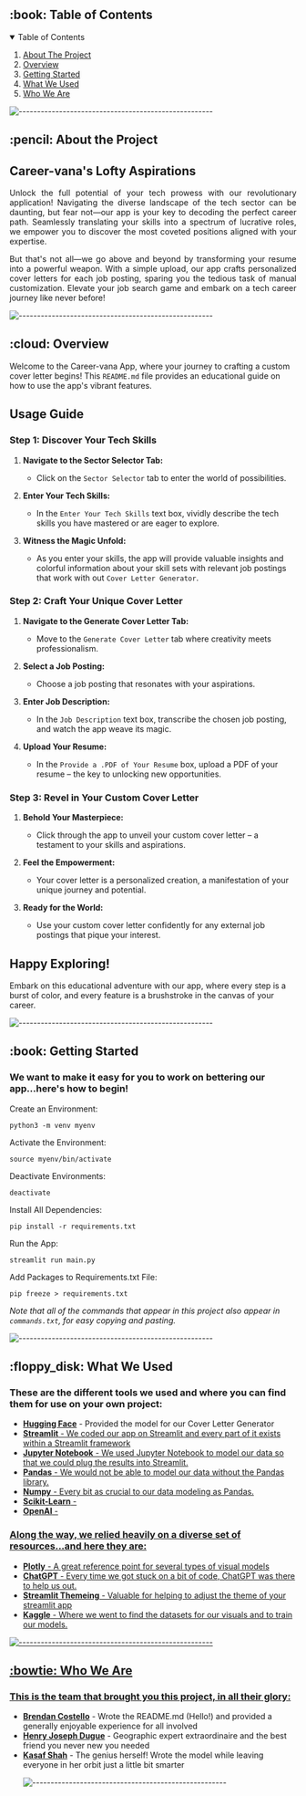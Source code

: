 <!-- TABLE OF CONTENTS -->
<h2 id="table-of-contents"> :book: Table of Contents</h2>

<details open="open">
  <summary>Table of Contents</summary>
  <ol>
    <li><a href="#about-the-project"> About The Project</a></li>
    <li><a href="#overview"> Overview</a></li>
    <li><a href="#getting-started"> Getting Started</a></li>
    <li><a href="#setup"> What We Used</a></li>
    <li><a href="#team"> Who We Are</a></li>
  </ol>
</details>

![-----------------------------------------------------](https://raw.githubusercontent.com/andreasbm/readme/master/assets/lines/rainbow.png)

<!-- ABOUT THE PROJECT -->
<h2 id="about-the-project"> :pencil: About the Project</h2>

## Career-vana's Lofty Aspirations

<p align="justify"> 
Unlock the full potential of your tech prowess with our revolutionary application! Navigating the diverse landscape of the tech sector can be daunting, but fear not—our app is your key to decoding the perfect career path. Seamlessly translating your skills into a spectrum of lucrative roles, we empower you to discover the most coveted positions aligned with your expertise.
</p>
<p align="justify">
But that's not all—we go above and beyond by transforming your resume into a powerful weapon. With a simple upload, our app crafts personalized cover letters for each job posting, sparing you the tedious task of manual customization. Elevate your job search game and embark on a tech career journey like never before!
</p>

![-----------------------------------------------------](https://raw.githubusercontent.com/andreasbm/readme/master/assets/lines/rainbow.png)

<!-- OVERVIEW -->
<h2 id="overview"> :cloud: Overview</h2>

Welcome to the Career-vana App, where your journey to crafting a custom cover letter begins! This <code>README.md</code> file provides an educational guide on how to use the app's vibrant features.

## Usage Guide

### Step 1: Discover Your Tech Skills

1. **Navigate to the Sector Selector Tab:**
   - Click on the `Sector Selector` tab to enter the world of possibilities.

2. **Enter Your Tech Skills:**
   - In the `Enter Your Tech Skills` text box, vividly describe the tech skills you have mastered or are eager to explore.

3. **Witness the Magic Unfold:**
   - As you enter your skills, the app will provide valuable insights and colorful information about your skill sets with relevant job postings that work with out `Cover Letter Generator`.

### Step 2: Craft Your Unique Cover Letter

1. **Navigate to the Generate Cover Letter Tab:**
   - Move to the `Generate Cover Letter` tab where creativity meets professionalism.

2. **Select a Job Posting:**
   - Choose a job posting that resonates with your aspirations.

3. **Enter Job Description:**
   - In the `Job Description` text box, transcribe the chosen job posting, and watch the app weave its magic.

4. **Upload Your Resume:**
   - In the `Provide a .PDF of Your Resume` box, upload a PDF of your resume – the key to unlocking new opportunities.

### Step 3: Revel in Your Custom Cover Letter

1. **Behold Your Masterpiece:**
   - Click through the app to unveil your custom cover letter – a testament to your skills and aspirations.

2. **Feel the Empowerment:**
   - Your cover letter is a personalized creation, a manifestation of your unique journey and potential.

3. **Ready for the World:**
   - Use your custom cover letter confidently for any external job postings that pique your interest.

## Happy Exploring!

Embark on this educational adventure with our app, where every step is a burst of color, and every feature is a brushstroke in the canvas of your career.


![-----------------------------------------------------](https://raw.githubusercontent.com/andreasbm/readme/master/assets/lines/rainbow.png)

<!-- GETTING STARTED -->
<h2 id="getting-started"> :book: Getting Started</h2>

### We want to make it easy for you to work on bettering our app...here's how to begin!

<p>Create an Environment:</p>
<pre><code>python3 -m venv myenv</code></pre>

<p>Activate the Environment:</p>
<pre><code>source myenv/bin/activate</code></pre>

<p>Deactivate Environments:</p>
<pre><code>deactivate</code></pre>

<p>Install All Dependencies:</p>
<pre><code>pip install -r requirements.txt</code></pre>

<p>Run the App:</p>
<pre><code>streamlit run main.py</code></pre>

<p>Add Packages to Requirements.txt File:</p>
<pre><code>pip freeze > requirements.txt</code></pre>

<i>Note that all of the commands that appear in this project also appear in <code>commands.txt</code>, for easy copying and pasting.</i>

![-----------------------------------------------------](https://raw.githubusercontent.com/andreasbm/readme/master/assets/lines/rainbow.png)

<!-- What We Used -->
<h2 id="setup"> :floppy_disk: What We Used</h2>

### These are the different tools we used and where you can find them for use on your own project:

<ul>
  <li><b><a href="https://huggingface.co/">Hugging Face</a></b> - Provided the model for our Cover Letter Generator</li>
  <li><b><a href="https://streamlit.io//">Streamlit</b> - We coded our app on Streamlit and every part of it exists within a Streamlit framework</li>
  <li><b><a href="https://jupyter.org/">Jupyter Notebook</b> - We used Jupyter Notebook to model our data so that we could plug the results into Streamlit.</li>
  <li><b><a href="https://pandas.pydata.org/">Pandas</b> - We would not be able to model our data without the Pandas library.</li>
  <li><b><a href="https://numpy.org/">Numpy</b> - Every bit as crucial to our data modeling as Pandas.</li>
  <li><b><a href="https://scikit-learn.org/stable/">Scikit-Learn</b> - </li>
  <li><b><a href="https://openai.com/">OpenAI</b> - </li>
</ul>

### Along the way, we relied heavily on a diverse set of resources...and here they are:

<ul>
  <li><b><a href="https://plotly.com/python/plotly-express/">Plotly</b> - A great reference point for several types of visual models</li>
  <li><b><a href="https://chat.openai.com/">ChatGPT</b> - Every time we got stuck on a bit of code, ChatGPT was there to help us out.</li>
  <li><b><a href="https://docs.streamlit.io/library/advanced-features/theming">Streamlit Themeing</b> - Valuable for helping to adjust the theme of your streamlit app</li>
  <li><b><a href="https://www.kaggle.com/">Kaggle</b> - Where we went to find the datasets for our visuals and to train our models.</li>
</ul>

![-----------------------------------------------------](https://raw.githubusercontent.com/andreasbm/readme/master/assets/lines/rainbow.png)

<!-- SETUP -->
<h2 id="setup"> :bowtie: Who We Are</h2>

### This is the team that brought you this project, in all their glory:

<ul>
  <li><b><a href="https://brendancostello.github.io/portfolio/">Brendan Costello</a></b> - Wrote the README.md (Hello!) and provided a generally enjoyable experience for all involved</li>
  <li><b><a href="https://www.linkedin.com/in/henry-d-5665071ba/">Henry Joseph Dugue</a></b> - Geographic expert extraordinaire and the best friend you never new you needed</li>
<li><b><a href="https://www.linkedin.com/in/kasaf-shah/">Kasaf Shah</a></b> - The genius herself! Wrote the model while leaving everyone in her orbit just a little bit smarter</li>

![-----------------------------------------------------](https://raw.githubusercontent.com/andreasbm/readme/master/assets/lines/rainbow.png)